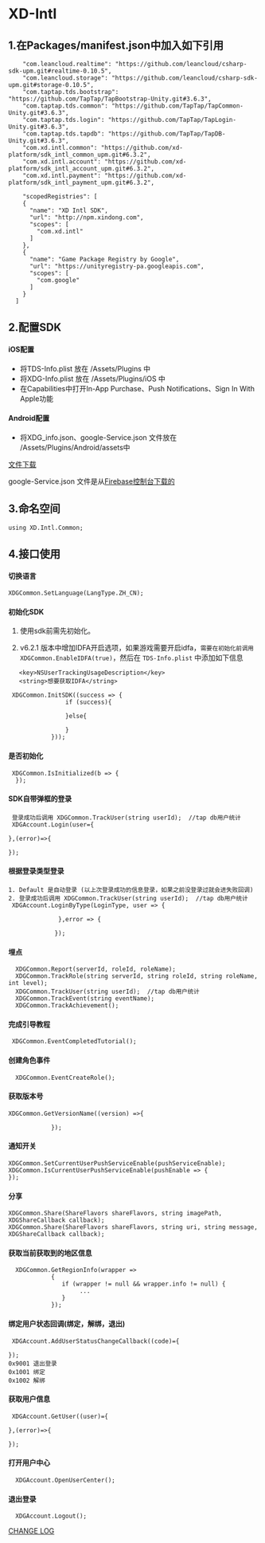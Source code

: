 # XD-Intl
## 1.在Packages/manifest.json中加入如下引用
```
    "com.leancloud.realtime": "https://github.com/leancloud/csharp-sdk-upm.git#realtime-0.10.5",
    "com.leancloud.storage": "https://github.com/leancloud/csharp-sdk-upm.git#storage-0.10.5",
    "com.taptap.tds.bootstrap": "https://github.com/TapTap/TapBootstrap-Unity.git#3.6.3",
    "com.taptap.tds.common": "https://github.com/TapTap/TapCommon-Unity.git#3.6.3",
    "com.taptap.tds.login": "https://github.com/TapTap/TapLogin-Unity.git#3.6.3",
    "com.taptap.tds.tapdb": "https://github.com/TapTap/TapDB-Unity.git#3.6.3",
    "com.xd.intl.common": "https://github.com/xd-platform/sdk_intl_common_upm.git#6.3.2",
    "com.xd.intl.account": "https://github.com/xd-platform/sdk_intl_account_upm.git#6.3.2",
    "com.xd.intl.payment": "https://github.com/xd-platform/sdk_intl_payment_upm.git#6.3.2",
    
    "scopedRegistries": [
    {
      "name": "XD Intl SDK",
      "url": "http://npm.xindong.com",
      "scopes": [
        "com.xd.intl"
      ]
    },
    {
      "name": "Game Package Registry by Google",
      "url": "https://unityregistry-pa.googleapis.com",
      "scopes": [
        "com.google"
      ]
    }
  ]
```

## 2.配置SDK
#### iOS配置
* 将TDS-Info.plist 放在 /Assets/Plugins 中
* 将XDG-Info.plist 放在 /Assets/Plugins/iOS 中
* 在Capabilities中打开In-App Purchase、Push Notifications、Sign In With Apple功能

#### Android配置
* 将XDG_info.json、google-Service.json 文件放在 /Assets/Plugins/Android/assets中

[文件下载](https://github.com/xd-platform/xd_sdk_resource/tree/master/Unity_Intl/ConfigFile)

google-Service.json 文件是从[Firebase控制台下载的](https://console.firebase.google.com/)

## 3.命名空间

```
using XD.Intl.Common;
```

## 4.接口使用
#### 切换语言
```
XDGCommon.SetLanguage(LangType.ZH_CN);
```

#### 初始化SDK
1. 使用sdk前需先初始化。

2. v6.2.1 版本中增加IDFA开启选项，如果游戏需要开启idfa，`需要在初始化前调用 XDGCommon.EnableIDFA(true)`，然后在 `TDS-Info.plist` 中添加如下信息
```
   <key>NSUserTrackingUsageDescription</key>
   <string>想要获取IDFA</string>
```
```
 XDGCommon.InitSDK((success => {
                if (success){
              
                }else{
                
                }
            }));
```

#### 是否初始化
```
 XDGCommon.IsInitialized(b => { 
  });
```

#### SDK自带弹框的登录
```
 登录成功后调用 XDGCommon.TrackUser(string userId);  //tap db用户统计
 XDGAccount.Login(user={
    
},(error)=>{
    
});
```

#### 根据登录类型登录
```
1. Default 是自动登录 (以上次登录成功的信息登录，如果之前没登录过就会进失败回调)
2. 登录成功后调用 XDGCommon.TrackUser(string userId);  //tap db用户统计
 XDGAccount.LoginByType(LoginType, user => {
              
              },error => {
                
             });
```

#### 埋点
```
  XDGCommon.Report(serverId, roleId, roleName);
  XDGCommon.TrackRole(string serverId, string roleId, string roleName, int level);
  XDGCommon.TrackUser(string userId);  //tap db用户统计
  XDGCommon.TrackEvent(string eventName);
  XDGCommon.TrackAchievement();
```

#### 完成引导教程
```
 XDGCommon.EventCompletedTutorial();
```

#### 创建角色事件
```
  XDGCommon.EventCreateRole();
```

#### 获取版本号
```
XDGCommon.GetVersionName((version) =>{
               
            });
```

#### 通知开关
```
XDGCommon.SetCurrentUserPushServiceEnable(pushServiceEnable);
XDGCommon.IsCurrentUserPushServiceEnable(pushEnable => { 
});
```

#### 分享
```
XDGCommon.Share(ShareFlavors shareFlavors, string imagePath, XDGShareCallback callback);
XDGCommon.Share(ShareFlavors shareFlavors, string uri, string message, XDGShareCallback callback);
```

#### 获取当前获取到的地区信息
```
  XDGCommon.GetRegionInfo(wrapper =>
            {
               if (wrapper != null && wrapper.info != null) {
                    ...
               }
            });
```

#### 绑定用户状态回调(绑定，解绑，退出)
```
 XDGAccount.AddUserStatusChangeCallback((code)={

});
0x9001 退出登录
0x1001 绑定
0x1002 解绑
```

#### 获取用户信息
```
 XDGAccount.GetUser((user)={
   
},(error)=>{
    
});
```

#### 打开用户中心
```
  XDGAccount.OpenUserCenter();
```

#### 退出登录
```
  XDGAccount.Logout();
```


[CHANGE LOG](https://github.com/xd-platform/sdk_intl_common_upm/blob/github_upm/ChangeLog.md)